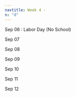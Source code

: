 ```yaml
---
navtitle: Week 4 -
n: "d"
---
```


Sep 06
: Labor Day (No School)

Sep 07

Sep 08

Sep 09

Sep 10

Sep 11

Sep 12

